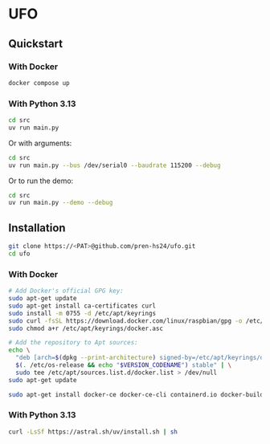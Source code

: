 # UFO

## Quickstart

### With Docker
```sh
docker compose up
```

### With Python 3.13
```sh
cd src
uv run main.py
```

Or with arguments:
```sh
cd src
uv run main.py --bus /dev/serial0 --baudrate 115200 --debug
```

Or to run the demo:
```sh
cd src
uv run main.py --demo --debug
```

## Installation

```sh
git clone https://<PAT>@github.com/pren-hs24/ufo.git
cd ufo
```

### With Docker
```sh
# Add Docker's official GPG key:
sudo apt-get update
sudo apt-get install ca-certificates curl
sudo install -m 0755 -d /etc/apt/keyrings
sudo curl -fsSL https://download.docker.com/linux/raspbian/gpg -o /etc/apt/keyrings/docker.asc
sudo chmod a+r /etc/apt/keyrings/docker.asc

# Add the repository to Apt sources:
echo \
  "deb [arch=$(dpkg --print-architecture) signed-by=/etc/apt/keyrings/docker.asc] https://download.docker.com/linux/raspbian \
  $(. /etc/os-release && echo "$VERSION_CODENAME") stable" | \
  sudo tee /etc/apt/sources.list.d/docker.list > /dev/null
sudo apt-get update
```

```sh
sudo apt-get install docker-ce docker-ce-cli containerd.io docker-buildx-plugin docker-compose-plugin
```

### With Python 3.13
```sh
curl -LsSf https://astral.sh/uv/install.sh | sh
```
